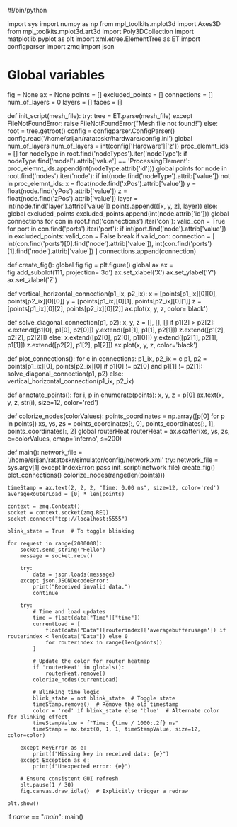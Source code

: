#!/bin/python

import sys
import numpy as np
from mpl_toolkits.mplot3d import Axes3D
from mpl_toolkits.mplot3d.art3d import Poly3DCollection
import matplotlib.pyplot as plt
import xml.etree.ElementTree as ET
import configparser
import zmq
import json

# Global variables
fig = None
ax = None
points = []
excluded_points = []
connections = []
num_of_layers = 0
layers = []
faces = []

def init_script(mesh_file):
    try:
        tree = ET.parse(mesh_file)
    except FileNotFoundError:
        raise FileNotFoundError("Mesh file not found!")
    else:
        root = tree.getroot()
        config = configparser.ConfigParser()
        config.read('/home/srijan/ratatoskr/hardware/config.ini')
        global num_of_layers
        num_of_layers = int(config['Hardware']['z'])
        proc_elemnt_ids = []
        for nodeType in root.find('nodeTypes').iter('nodeType'):
            if nodeType.find('model').attrib['value'] == 'ProcessingElement':
                proc_elemnt_ids.append(int(nodeType.attrib['id']))
        global points
        for node in root.find('nodes').iter('node'):
            if int(node.find('nodeType').attrib['value']) not in proc_elemnt_ids:
                x = float(node.find('xPos').attrib['value'])
                y = float(node.find('yPos').attrib['value'])
                z = float(node.find('zPos').attrib['value'])
                layer = int(node.find('layer').attrib['value'])
                points.append(([x, y, z], layer))
            else:
                global excluded_points
                excluded_points.append(int(node.attrib['id']))
        global connections
        for con in root.find('connections').iter('con'):
            valid_con = True
            for port in con.find('ports').iter('port'):
                if int(port.find('node').attrib['value']) in excluded_points:
                    valid_con = False
                    break
            if valid_con:
                connection = [
                    int(con.find('ports')[0].find('node').attrib['value']),
                    int(con.find('ports')[1].find('node').attrib['value'])
                ]
                connections.append(connection)

def create_fig():
    global fig
    fig = plt.figure()
    global ax
    ax = fig.add_subplot(111, projection='3d')
    ax.set_xlabel('X')
    ax.set_ylabel('Y')
    ax.set_zlabel('Z')

def vertical_horizontal_connection(p1_ix, p2_ix):
    x = [points[p1_ix][0][0], points[p2_ix][0][0]]
    y = [points[p1_ix][0][1], points[p2_ix][0][1]]
    z = [points[p1_ix][0][2], points[p2_ix][0][2]]
    ax.plot(x, y, z, color='black')

def solve_diagonal_connection(p1, p2):
    x, y, z = [], [], []
    if p1[2] > p2[2]:
        x.extend([p1[0], p1[0], p2[0]])
        y.extend([p1[1], p1[1], p2[1]])
        z.extend([p1[2], p2[2], p2[2]])
    else:
        x.extend([p2[0], p2[0], p1[0]])
        y.extend([p2[1], p2[1], p1[1]])
        z.extend([p2[2], p1[2], p1[2]])
    ax.plot(x, y, z, color='black')

def plot_connections():
    for c in connections:
        p1_ix, p2_ix = c
        p1, p2 = points[p1_ix][0], points[p2_ix][0]
        if p1[0] != p2[0] and p1[1] != p2[1]:
            solve_diagonal_connection(p1, p2)
        else:
            vertical_horizontal_connection(p1_ix, p2_ix)

def annotate_points():
    for i, p in enumerate(points):
        x, y, z = p[0]
        ax.text(x, y, z, str(i), size=12, color='red')

def colorize_nodes(colorValues):
    points_coordinates = np.array([p[0] for p in points])
    xs, ys, zs = points_coordinates[:, 0], points_coordinates[:, 1], points_coordinates[:, 2]
    global routerHeat
    routerHeat = ax.scatter(xs, ys, zs, c=colorValues, cmap='inferno', s=200)

def main():
    network_file = '/home/srijan/ratatoskr/simulator/config/network.xml'
    try:
        network_file = sys.argv[1]
    except IndexError:
        pass
    init_script(network_file)
    create_fig()
    plot_connections()
    colorize_nodes(range(len(points)))

    timeStamp = ax.text(2, 2, 2, "Time: 0.00 ns", size=12, color='red')
    averageRouterLoad = [0] * len(points)

    context = zmq.Context()
    socket = context.socket(zmq.REQ)
    socket.connect("tcp://localhost:5555")

    blink_state = True  # To toggle blinking

    for request in range(2000000):
        socket.send_string("Hello")
        message = socket.recv()

        try:
            data = json.loads(message)
        except json.JSONDecodeError:
            print("Received invalid data.")
            continue

        try:
            # Time and load updates
            time = float(data["Time"]["time"])
            currentLoad = [
                float(data["Data"][routerindex]['averagebufferusage']) if routerindex < len(data["Data"]) else 0
                for routerindex in range(len(points))
            ]

            # Update the color for router heatmap
            if 'routerHeat' in globals():
                routerHeat.remove()
            colorize_nodes(currentLoad)

            # Blinking time logic
            blink_state = not blink_state  # Toggle state
            timeStamp.remove()  # Remove the old timestamp
            color = 'red' if blink_state else 'blue'  # Alternate color for blinking effect
            timeStampValue = f"Time: {time / 1000:.2f} ns"
            timeStamp = ax.text(0, 1, 1, timeStampValue, size=12, color=color)

        except KeyError as e:
            print(f"Missing key in received data: {e}")
        except Exception as e:
            print(f"Unexpected error: {e}")

        # Ensure consistent GUI refresh
        plt.pause(1 / 30)
        fig.canvas.draw_idle()  # Explicitly trigger a redraw

    plt.show()

if _name_ == "_main_":
    main()
